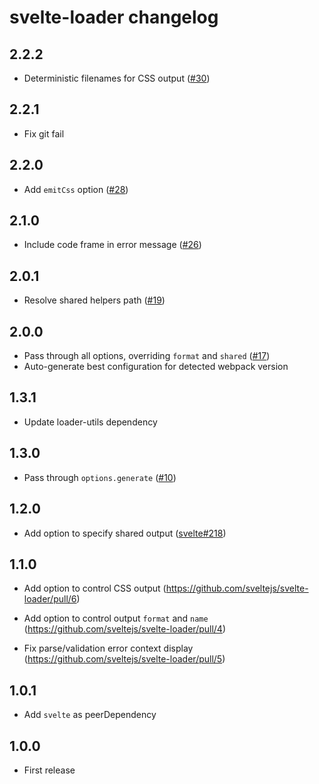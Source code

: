 # svelte-loader changelog

## 2.2.2

* Deterministic filenames for CSS output ([#30](https://github.com/sveltejs/svelte-loader/pull/30))

## 2.2.1

* Fix git fail

## 2.2.0

* Add `emitCss` option ([#28](https://github.com/sveltejs/svelte-loader/pull/28))

## 2.1.0

* Include code frame in error message ([#26](https://github.com/sveltejs/svelte-loader/pull/26))

## 2.0.1

* Resolve shared helpers path ([#19](https://github.com/sveltejs/svelte-loader/issues/19))

## 2.0.0

* Pass through all options, overriding `format` and `shared` ([#17](https://github.com/sveltejs/svelte-loader/issues/17))
* Auto-generate best configuration for detected webpack version

## 1.3.1

* Update loader-utils dependency

## 1.3.0

* Pass through `options.generate` ([#10](https://github.com/sveltejs/svelte-loader/pull/10))

## 1.2.0

* Add option to specify shared output ([svelte#218](https://github.com/sveltejs/svelte/issues/218))

## 1.1.0

* Add option to control CSS output (https://github.com/sveltejs/svelte-loader/pull/6)
* Add option to control output `format` and `name` (https://github.com/sveltejs/svelte-loader/pull/4)

* Fix parse/validation error context display (https://github.com/sveltejs/svelte-loader/pull/5)

## 1.0.1

* Add `svelte` as peerDependency

## 1.0.0

* First release
